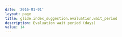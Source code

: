 ```yaml
---
date: '2016-01-01'
layout: page
title: glide.index_suggestion.evaluation.wait_period
description: Evaluation wait period (days) 
value: 14 
---
```

